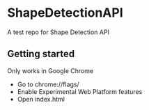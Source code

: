 # ShapeDetectionAPI
A test repo for Shape Detection API

## Getting started

Only works in Google Chrome

- Go to chrome://flags/
- Enable Experimental Web Platform features
- Open index.html